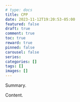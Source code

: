 ```yaml
---
# type: docs 
title: CPP
date: 2023-11-12T19:20:53-05:00
featured: false
draft: true
comment: true
toc: true
reward: true
pinned: false
carousel: false
series:
categories: []
tags: []
images: []
---
```


Summary.

<!--more-->

Content.
